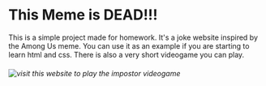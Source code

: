 # This Meme is DEAD!!!
This is a simple project made for homework. It's a joke website inspired by the Among Us meme. You can use it as an example if you are starting to learn html and css. There is also a very short videogame you can play.
###### ![visit this website to play the impostor videogame](https://misternoface.github.io/AMOGUS.CORP/)
